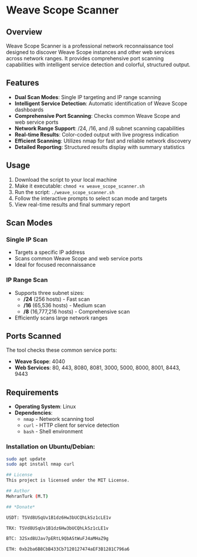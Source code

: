 # Weave Scope Scanner

## Overview
Weave Scope Scanner is a professional network reconnaissance tool designed to discover Weave Scope instances and other web services across network ranges. It provides comprehensive port scanning capabilities with intelligent service detection and colorful, structured output.

## Features
- **Dual Scan Modes**: Single IP targeting and IP range scanning
- **Intelligent Service Detection**: Automatic identification of Weave Scope dashboards
- **Comprehensive Port Scanning**: Checks common Weave Scope and web service ports
- **Network Range Support**: /24, /16, and /8 subnet scanning capabilities
- **Real-time Results**: Color-coded output with live progress indication
- **Efficient Scanning**: Utilizes nmap for fast and reliable network discovery
- **Detailed Reporting**: Structured results display with summary statistics

## Usage
1. Download the script to your local machine
2. Make it executable: `chmod +x weave_scope_scanner.sh`
3. Run the script: `./weave_scope_scanner.sh`
4. Follow the interactive prompts to select scan mode and targets
5. View real-time results and final summary report

## Scan Modes

### Single IP Scan
- Targets a specific IP address
- Scans common Weave Scope and web service ports
- Ideal for focused reconnaissance

### IP Range Scan
- Supports three subnet sizes:
  - **/24** (256 hosts) - Fast scan
  - **/16** (65,536 hosts) - Medium scan
  - **/8** (16,777,216 hosts) - Comprehensive scan
- Efficiently scans large network ranges

## Ports Scanned
The tool checks these common service ports:
- **Weave Scope**: 4040
- **Web Services**: 80, 443, 8080, 8081, 3000, 5000, 8000, 8001, 8443, 9443

## Requirements
- **Operating System**: Linux
- **Dependencies**:
  - `nmap` - Network scanning tool
  - `curl` - HTTP client for service detection
  - `bash` - Shell environment

### Installation on Ubuntu/Debian:
```bash
sudo apt update
sudo apt install nmap curl

## License
This project is licensed under the MIT License.

## Author
MehranTurk (M.T)

## *Donate*

USDT: TSVd8USqUv1B1dz6Hw3bUCQhLkSz1cLE1v

TRX: TSVd8USqUv1B1dz6Hw3bUCQhLkSz1cLE1v

BTC: 32Sxd8UJav7pERtL9QbAStWuFJ4aMHaZ9g

ETH: 0xb2ba6B8CbB433Cb7120127474aEF3B1281C796a6
